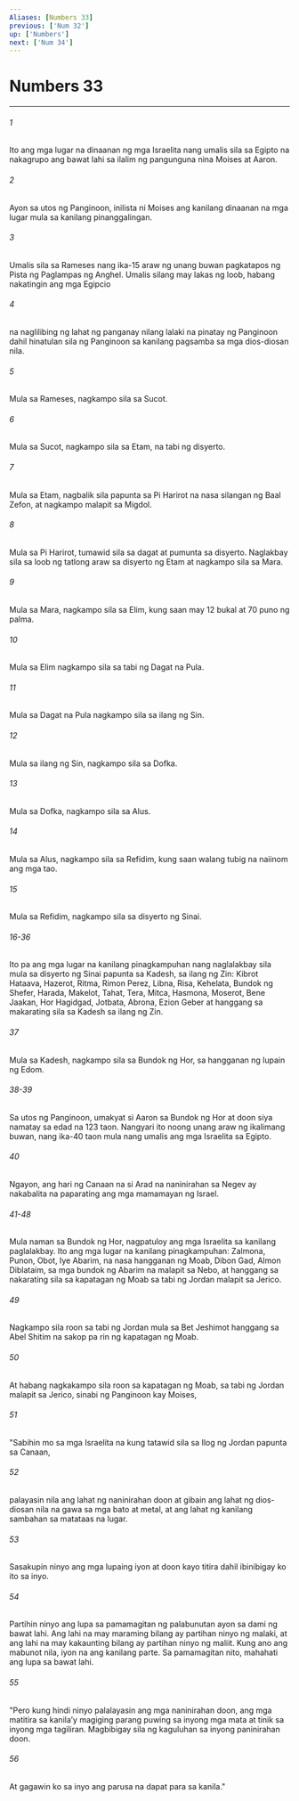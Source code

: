 ```yaml
---
Aliases: [Numbers 33]
previous: ['Num 32']
up: ['Numbers']
next: ['Num 34']
---
```

# Numbers 33

***


###### 1 


Ito ang mga lugar na dinaanan ng mga Israelita nang umalis sila sa Egipto na nakagrupo ang bawat lahi sa ilalim ng pangunguna nina Moises at Aaron. 


###### 2 


Ayon sa utos ng Panginoon, inilista ni Moises ang kanilang dinaanan na mga lugar mula sa kanilang pinanggalingan. 


###### 3 


Umalis sila sa Rameses nang ika-15 araw ng unang buwan pagkatapos ng Pista ng Paglampas ng Anghel. Umalis silang may lakas ng loob, habang nakatingin ang mga Egipcio 


###### 4 


na naglilibing ng lahat ng panganay nilang lalaki na pinatay ng Panginoon dahil hinatulan sila ng Panginoon sa kanilang pagsamba sa mga dios-diosan nila. 


###### 5 


Mula sa Rameses, nagkampo sila sa Sucot. 


###### 6 


Mula sa Sucot, nagkampo sila sa Etam, na tabi ng disyerto. 


###### 7 


Mula sa Etam, nagbalik sila papunta sa Pi Harirot na nasa silangan ng Baal Zefon, at nagkampo malapit sa Migdol. 


###### 8 


Mula sa Pi Harirot, tumawid sila sa dagat at pumunta sa disyerto. Naglakbay sila sa loob ng tatlong araw sa disyerto ng Etam at nagkampo sila sa Mara. 


###### 9 


Mula sa Mara, nagkampo sila sa Elim, kung saan may 12 bukal at 70 puno ng palma. 


###### 10 


Mula sa Elim nagkampo sila sa tabi ng Dagat na Pula. 


###### 11 


Mula sa Dagat na Pula nagkampo sila sa ilang ng Sin. 


###### 12 


Mula sa ilang ng Sin, nagkampo sila sa Dofka. 


###### 13 


Mula sa Dofka, nagkampo sila sa Alus. 


###### 14 


Mula sa Alus, nagkampo sila sa Refidim, kung saan walang tubig na naiinom ang mga tao. 


###### 15 


Mula sa Refidim, nagkampo sila sa disyerto ng Sinai.

###### 16-36

Ito pa ang mga lugar na kanilang pinagkampuhan nang naglalakbay sila mula sa disyerto ng Sinai papunta sa Kadesh, sa ilang ng Zin: Kibrot Hataava, Hazerot, Ritma, Rimon Perez, Libna, Risa, Kehelata, Bundok ng Shefer, Harada, Makelot, Tahat, Tera, Mitca, Hasmona, Moserot, Bene Jaakan, Hor Hagidgad, Jotbata, Abrona, Ezion Geber at hanggang sa makarating sila sa Kadesh sa ilang ng Zin. 


###### 37 


Mula sa Kadesh, nagkampo sila sa Bundok ng Hor, sa hangganan ng lupain ng Edom.

###### 38-39

Sa utos ng Panginoon, umakyat si Aaron sa Bundok ng Hor at doon siya namatay sa edad na 123 taon. Nangyari ito noong unang araw ng ikalimang buwan, nang ika-40 taon mula nang umalis ang mga Israelita sa Egipto. 


###### 40 


Ngayon, ang hari ng Canaan na si Arad na naninirahan sa Negev ay nakabalita na paparating ang mga mamamayan ng Israel.

###### 41-48

Mula naman sa Bundok ng Hor, nagpatuloy ang mga Israelita sa kanilang paglalakbay. Ito ang mga lugar na kanilang pinagkampuhan: Zalmona, Punon, Obot, Iye Abarim, na nasa hangganan ng Moab, Dibon Gad, Almon Diblataim, sa mga bundok ng Abarim na malapit sa Nebo, at hanggang sa nakarating sila sa kapatagan ng Moab sa tabi ng Jordan malapit sa Jerico. 


###### 49 


Nagkampo sila roon sa tabi ng Jordan mula sa Bet Jeshimot hanggang sa Abel Shitim na sakop pa rin ng kapatagan ng Moab. 


###### 50 


At habang nagkakampo sila roon sa kapatagan ng Moab, sa tabi ng Jordan malapit sa Jerico, sinabi ng Panginoon kay Moises, 


###### 51 


"Sabihin mo sa mga Israelita na kung tatawid sila sa Ilog ng Jordan papunta sa Canaan, 


###### 52 


palayasin nila ang lahat ng naninirahan doon at gibain ang lahat ng dios-diosan nila na gawa sa mga bato at metal, at ang lahat ng kanilang sambahan sa matataas na lugar. 


###### 53 


Sasakupin ninyo ang mga lupaing iyon at doon kayo titira dahil ibinibigay ko ito sa inyo. 


###### 54 


Partihin ninyo ang lupa sa pamamagitan ng palabunutan ayon sa dami ng bawat lahi. Ang lahi na may maraming bilang ay partihan ninyo ng malaki, at ang lahi na may kakaunting bilang ay partihan ninyo ng maliit. Kung ano ang mabunot nila, iyon na ang kanilang parte. Sa pamamagitan nito, mahahati ang lupa sa bawat lahi. 


###### 55 


"Pero kung hindi ninyo palalayasin ang mga naninirahan doon, ang mga matitira sa kanilaʼy magiging parang puwing sa inyong mga mata at tinik sa inyong mga tagiliran. Magbibigay sila ng kaguluhan sa inyong paninirahan doon. 


###### 56 


At gagawin ko sa inyo ang parusa na dapat para sa kanila."
